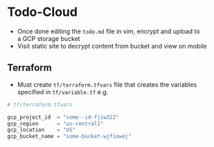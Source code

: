 # Todo-Cloud

- Once done editing the `todo.md` file in vim, encrypt and upload to  
  a GCP storage bucket
- Visit static site to decrypt content from bucket and view on mobile

## Terraform

- Must create `tf/terraform.tfvars` file that creates the variables  
specified in `tf/variable.tf` e.g.

```tf
# tf/terraform.tfvars

gcp_project_id  = "some--id-fjiw322"
gcp_region      = "us-central1"
gcp_location    = "US"
gcp_bucket_name = "some-bucket-wjfiowej"
```

